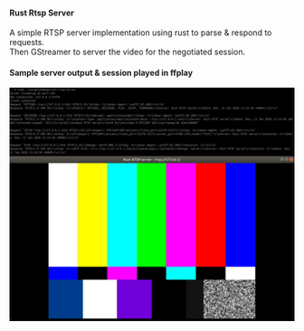 #### Rust Rtsp Server 

A simple RTSP server implementation using rust to parse & respond to requests.  
Then GStreamer to server the video for the negotiated session. 

#### Sample server output & session played in ffplay

![Alt text](rust_rtsp_server.png "Title")